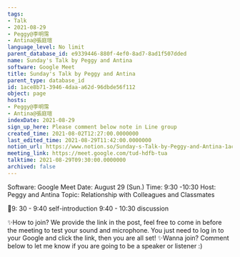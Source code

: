 ```yaml
---
tags:
- Talk
- 2021-08-29
- Peggy@李明霈
- Antina@張庭瑄
language_level: No limit
parent_database_id: e9339446-880f-4ef0-8ad7-8ad1f507dded
name: Sunday's Talk by Peggy and Antina
software: Google Meet
title: Sunday's Talk by Peggy and Antina
parent_type: database_id
id: 1ace8b71-3946-4daa-a62d-96dbde56f112
object: page
hosts:
- Peggy@李明霈
- Antina@張庭瑄
indexDate: 2021-08-29
sign_up_here: Please comment below note in Line group
created_time: 2021-08-02T12:27:00.0000000
last_edited_time: 2021-08-29T11:42:00.0000000
notion_url: https://www.notion.so/Sunday-s-Talk-by-Peggy-and-Antina-1ace8b7139464daaa62d96dbde56f112
meeting_link: https://meet.google.com/tud-hdfb-tua
talktime: 2021-08-29T09:30:00.0000000
archived: false
---
```


Software: Google 
Meet Date: August 29 (Sun.) Time: 9:30 -10:30
Host: Peggy and Antina Topic: Relationship with Colleagues and Classmates

📅9: 30 - 9:40 self-introduction 9:40 - 10:30 discussion

✨How to join? We provide the link in the post, feel free to come in before the meeting to test your sound and microphone. You just need to log in to your Google and click the link, then you are all set!
✨Wanna join? Comment below to let me know if you are going to be a speaker or listener :)









